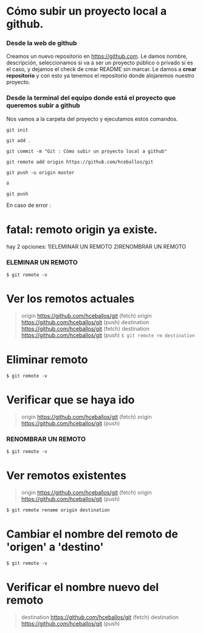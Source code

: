 # Cómo subir un proyecto local a github.
### Desde la web de github
Creamos un nuevo repositorio en <https://github.com>. Le damos nombre, descripción, seleccionamos si va a ser un proyecto público o privado si es el caso, y dejamos el check de crear README sin marcar.
Le damos a __crear repositorio__ y con esto ya tenemos el repositorio donde alojaremos nuestro proyecto.
### Desde la terminal del equipo donde está el proyecto que queremos subir a github
Nos vamos a la carpeta del proyecto y ejecutamos estos comandos.
```
git init

git add .

git commit -m "Git : Cómo subir un proyecto local a github"

git remote add origin https://github.com/hceballos/git

git push -u origin master

ó

git push
```

En caso de error :
# fatal: remoto origin ya existe.

hay 2 opciones:
1)ELEMINAR UN REMOTO
2)RENOMBRAR UN REMOTO



### ELEMINAR UN REMOTO
```$ git remote -v```
# Ver los remotos actuales
> origin https://github.com/hceballos/git (fetch)
> origin https://github.com/hceballos/git (push)
> destination https://github.com/hceballos/git (fetch)
> destination https://github.com/hceballos/git (push)
```$ git remote rm destination```
# Eliminar remoto
```$ git remote -v```
# Verificar que se haya ido
> origin https://github.com/hceballos/git (fetch)
> origin https://github.com/hceballos/git (push)


### RENOMBRAR UN REMOTO
```$ git remote -v```
# Ver remotos existentes
> origin https://github.com/hceballos/git (fetch)
> origin https://github.com/hceballos/git (push)

```$ git remote rename origin destination```
# Cambiar el nombre del remoto de 'origen' a 'destino'

```$ git remote -v```
# Verificar el nombre nuevo del remoto
> destination https://github.com/hceballos/git (fetch)
> destination https://github.com/hceballos/git (push)
